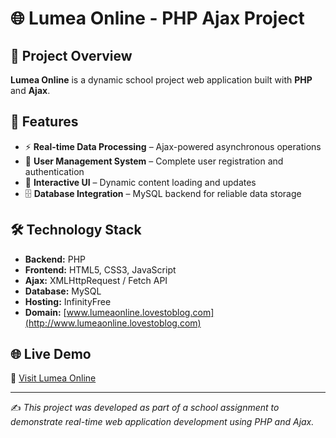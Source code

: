 # 🌐 Lumea Online - PHP Ajax Project

## 📖 Project Overview
**Lumea Online** is a dynamic school project web application built with **PHP** and **Ajax**.  

## 🚀 Features
- ⚡ **Real-time Data Processing** – Ajax-powered asynchronous operations  
- 👤 **User Management System** – Complete user registration and authentication  
- 🎨 **Interactive UI** – Dynamic content loading and updates  
- 🗄️ **Database Integration** – MySQL backend for reliable data storage  

## 🛠️ Technology Stack
- **Backend:** PHP  
- **Frontend:** HTML5, CSS3, JavaScript  
- **Ajax:** XMLHttpRequest / Fetch API  
- **Database:** MySQL  
- **Hosting:** InfinityFree  
- **Domain:** [www.lumeaonline.lovestoblog.com](http://www.lumeaonline.lovestoblog.com)  

## 🌐 Live Demo
🔗 [Visit Lumea Online](http://www.lumeaonline.lovestoblog.com)  

---

✍️ *This project was developed as part of a school assignment to demonstrate real-time web application development using PHP and Ajax.*
